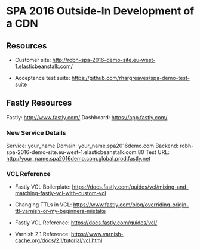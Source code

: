 # SPA 2016 Outside-In Development of a CDN

## Resources

* Customer site: http://robh-spa-2016-demo-site.eu-west-1.elasticbeanstalk.com/

* Acceptance test suite: https://github.com/rhargreaves/spa-demo-test-suite

## Fastly Resources

Fastly: http://www.fastly.com/
Dashboard: https://app.fastly.com/

### New Service Details

Service:	your_name
Domain:		your_name.spa2016demo.com
Backend:	robh-spa-2016-demo-site.eu-west-1.elasticbeanstalk.com:80
Test URL:	http://your_name.spa2016demo.com.global.prod.fastly.net

### VCL Reference

* Fastly VCL Boilerplate: https://docs.fastly.com/guides/vcl/mixing-and-matching-fastly-vcl-with-custom-vcl

* Changing TTLs in VCL: https://www.fastly.com/blog/overriding-origin-ttl-varnish-or-my-beginners-mistake

* Fastly VCL Reference: https://docs.fastly.com/guides/vcl/

* Varnish 2.1 Reference: https://www.varnish-cache.org/docs/2.1/tutorial/vcl.html
